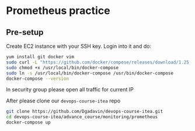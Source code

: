 # Prometheus practice

## Pre-setup

Create EC2 instance with your SSH key. Login into it and do:

```bash
yum install git docker vim
sudo curl -L "https://github.com/docker/compose/releases/download/1.25.0/docker-compose-$(uname -s)-$(uname -m)" -o /usr/local/bin/docker-compose
sudo chmod +x /usr/local/bin/docker-compose
sudo ln -s /usr/local/bin/docker-compose /usr/bin/docker-compose
docker-compose --version
```

In security group please open all traffic for current IP

After please clone our `devops-course-itea` repo

```bash
git clone https://github.com/Dgadavin/devops-course-itea.git
cd devops-course-itea/advance_course/monitoring/prometheus
docker-compose up
```
